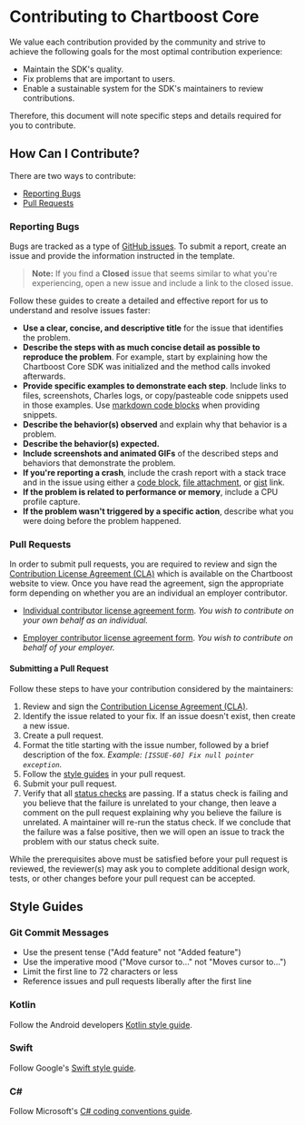 # Contributing to Chartboost Core

We value each contribution provided by the community and strive to achieve the following goals for the most optimal contribution experience:

- Maintain the SDK's quality.
- Fix problems that are important to users.
- Enable a sustainable system for the SDK's maintainers to review contributions.

Therefore, this document will note specific steps and details required for you to contribute. 

## How Can I Contribute?

There are two ways to contribute:
- [Reporting Bugs](#reporting-bugs)
- [Pull Requests](#pull-requests)

### Reporting Bugs
Bugs are tracked as a type of [GitHub issues](https://guides.github.com/features/issues/). To submit a report, create an issue and provide the information instructed in the template.

> **Note:** If you find a **Closed** issue that seems similar to what you're experiencing, open a new issue and include a link to the closed issue.

Follow these guides to create a detailed and effective report for us to understand and resolve issues faster: 

* **Use a clear, concise, and descriptive title** for the issue that identifies the problem.
* **Describe the steps with as much concise detail as possible to reproduce the problem**. For example, start by explaining how the Chartboost Core SDK was initialized and the method calls invoked afterwards.
* **Provide specific examples to demonstrate each step**. Include links to files, screenshots, Charles logs, or copy/pasteable code snippets used in those examples. Use [markdown code blocks]([https://help.github.com/articles/markdown-basics/#multiple-lines](https://help.github.com/articles/markdown-basics/#multiple-lines)) when providing snippets.
* **Describe the behavior(s)  observed** and explain why that behavior is a problem.
* **Describe the behavior(s)  expected.**
* **Include screenshots and animated GIFs** of the described steps and behaviors that demonstrate the problem.
* **If you're reporting a crash**, include the crash report with a stack trace and in the issue using either a [code block](https://help.github.com/articles/markdown-basics/#multiple-lines), [file attachment](https://help.github.com/articles/file-attachments-on-issues-and-pull-requests/), or [gist](https://gist.github.com/) link.
* **If the problem is related to performance or memory**, include a CPU profile capture.
* **If the problem wasn't triggered by a specific action**, describe what you were doing before the problem happened.

### Pull Requests
In order to submit pull requests, you are required to review and sign the [Contribution License Agreement (CLA)](https://developers.chartboost.com/docs/mediation-contribution-license-agreement) which is available on the Chartboost website to view. Once you have read the agreement, sign the appropriate form depending on whether you are an individual an employer contributor.

- [Individual contributor license agreement form](https://na3.docusign.net/Member/PowerFormSigning.aspx?PowerFormId=159c66e8-610c-4afc-9330-15bc2217c291&env=na3&acct=9c982e12-8675-45df-9d81-95fe3656e695&v=2).
_You wish to contribute on your own behalf as an individual._

- [Employer contributor license agreement form](https://na3.docusign.net/Member/PowerFormSigning.aspx?PowerFormId=73009870-c5f9-483f-b21c-eb3a222d2d6b&env=na3&acct=9c982e12-8675-45df-9d81-95fe3656e695&v=2).
_You wish to contribute on behalf of your employer._

#### Submitting a Pull Request
Follow these steps to have your contribution considered by the maintainers:

1. Review and sign the [Contribution License Agreement (CLA)](https://developers.chartboost.com/docs/mediation-contribution-license-agreement).
2. Identify the issue related to your fix. If an issue doesn't exist, then create a new issue.
3. Create a pull request. 
4. Format the title starting with the issue number, followed by a brief description of the fox. _Example: `[ISSUE-60] Fix null pointer exception`._
5. Follow the [style guides](#style-guides) in your pull request.
6. Submit your pull request.
7. Verify that all [status checks](https://help.github.com/articles/about-status-checks/) are passing. If a status check is failing and you believe that the failure is unrelated to your change, then leave a comment on the pull request explaining why you believe the failure is unrelated. A maintainer will re-run the status check. If we conclude that the failure was a false positive, then we will open an issue to track the problem with our status check suite.

While the prerequisites above must be satisfied before your pull request is reviewed, the reviewer(s) may ask you to complete additional design work, tests, or other changes before your pull request can be accepted.

## Style Guides

### Git Commit Messages

* Use the present tense ("Add feature" not "Added feature")
* Use the imperative mood ("Move cursor to..." not "Moves cursor to...")
* Limit the first line to 72 characters or less
* Reference issues and pull requests liberally after the first line
 
### Kotlin

Follow the Android developers [Kotlin style guide](https://developer.android.com/kotlin/style-guide).

### Swift

Follow Google's [Swift style guide](https://google.github.io/swift/).

### C#

Follow Microsoft's [C# coding conventions guide](https://learn.microsoft.com/en-us/dotnet/csharp/fundamentals/coding-style/coding-conventions).
